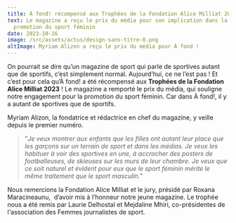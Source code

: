 ```yaml
---
title: À fond! récompensé aux Trophées de la Fondation Alice Milliat 2023
text: Le magazine a reçu le prix du média pour son implication dans la
  promotion du sport féminin
date: 2023-10-16
image: /src/assets/actus/design-sans-titre-8.png
altImage: Myriam Alizon a reçu le prix du média pour À fond !
---
```


On pourrait se dire qu’un magazine de sport qui parle de sportives autant que de sportifs, c’est simplement normal. Aujourd’hui, ce ne l’est pas ! Et c’est pour cela qu’À fond! a été récompensé aux **Trophées de la Fondation Alice Milliat 2023** ! Le magazine a remporté le prix du média, qui souligne notre engagement pour la promotion du sport féminin. Car dans À fond!, il y a autant de sportives que de sportifs.

Myriam Alizon, la fondatrice et rédactrice en chef du magazine, y veille depuis le premier numéro.

> "_Je veux montrer aux enfants que les filles ont autant leur place que les garçons sur un terrain de sport et dans les médias. Je veux les habituer à voir des sportives en une, à accrocher des posters de footballeuses, de skieuses sur les murs de leur chambre. Je veux que ce soit naturel et évident pour eux que le sport féminin mérite le même traitement que le sport masculin._"

Nous remercions la Fondation Alice Milliat et le jury, présidé par Roxana Maracineaunu,  d’avoir mis à l’honneur notre jeune magazine. Le trophée nous a été remis par Laurie Delhostal et Mejdaline Mhiri, co-présidentes de l'association des Femmes journalistes de sport.
